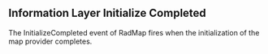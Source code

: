 ## Information Layer Initialize Completed
The InitializeCompleted event of RadMap fires when the initialization of the map provider completes.

[//]: <keywords:MapLayer, Location, BaseZoomLevel, ZoomRange>